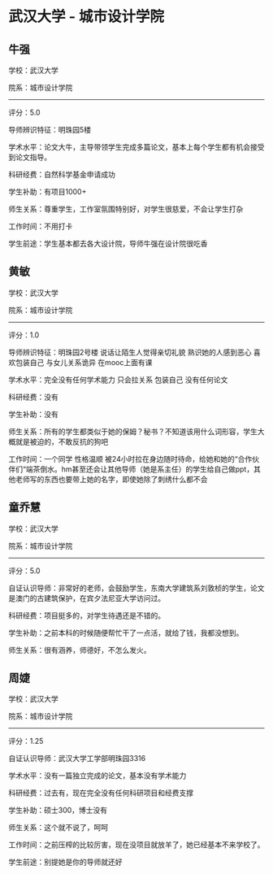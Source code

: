 # 武汉大学 - 城市设计学院

## 牛强

学校：武汉大学

院系：城市设计学院

* * *

评分：5.0

导师辨识特征：明珠园5楼

学术水平：论文大牛，主导带领学生完成多篇论文，基本上每个学生都有机会接受到论文指导。

科研经费：自然科学基金申请成功

学生补助：有项目1000+

师生关系：尊重学生，工作室氛围特别好，对学生很慈爱，不会让学生打杂

工作时间：不用打卡

学生前途：学生基本都去各大设计院，导师牛强在设计院很吃香

## 黄敏

学校：武汉大学

院系：城市设计学院

* * *

评分：1.0

导师辨识特征：明珠园2号楼 说话让陌生人觉得亲切礼貌 熟识她的人感到恶心 喜欢包装自己 与女儿关系诡异 在mooc上面有课

学术水平：完全没有任何学术能力 只会拉关系 包装自己 没有任何论文

科研经费：没有

学生补助：没有

师生关系：所有的学生都类似于她的保姆？秘书？不知道该用什么词形容，学生大概就是被迫的，不敢反抗的狗吧

工作时间：一个同学 性格温顺 被24小时拉在身边随时待命，给她和她的“合作伙伴们“端茶倒水。hm甚至还会让其他导师（她是系主任）的学生给自己做ppt，其他老师写的东西也要带上她的名字，即使她除了刺绣什么都不会

## 童乔慧

学校：武汉大学

院系：城市设计学院

* * *

评分：5.0

自证认识导师：非常好的老师，会鼓励学生，东南大学建筑系刘敦桢的学生，论文是澳门的古建筑保护，在宾夕法尼亚大学访问过。

科研经费：项目挺多的，对学生待遇还是不错的。

学生补助：之前本科的时候随便帮忙干了一点活，就给了钱，我都没想到。

师生关系：很有涵养，师德好，不怎么发火。

## 周婕

学校：武汉大学

院系：城市设计学院

* * *

评分：1.25

自证认识导师：武汉大学工学部明珠园3316

学术水平：没有一篇独立完成的论文，基本没有学术能力

科研经费：过去有，现在完全没有任何科研项目和经费支撑

学生补助：硕士300，博士没有

师生关系：这个就不说了，呵呵

工作时间：之前压榨的比较厉害，现在没项目就放羊了，她已经基本不来学校了。

学生前途：别提她是你的导师就还好